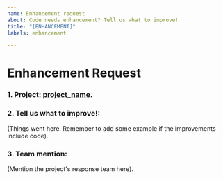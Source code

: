```yaml
---
name: Enhancement request
about: Code needs enhancement? Tell us what to improve!
title: "[ENHANCEMENT]"
labels: enhancement

---
```


# Enhancement Request

### 1. Project: [project_name](https://example.com/project_link).

### 2. Tell us what to improve!:

(Things went here. Remember to add some example if the improvements include code).

### 3. Team mention:

(Mention the project's response team here).
